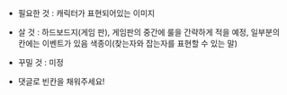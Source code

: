 * 필요한 것 : 캐릭터가 표현되어있는 이미지

* 살 것 : 하드보드지(게임 판), 게임판의 중간에 룰을 간략하게 적을 예정, 일부분의 칸에는 이벤트가 있음
색종이(찾는자와 잡는자를 표현할 수 있는 말)

* 꾸밀 것 : 미정

* 댓글로 빈칸을 채워주세요!
